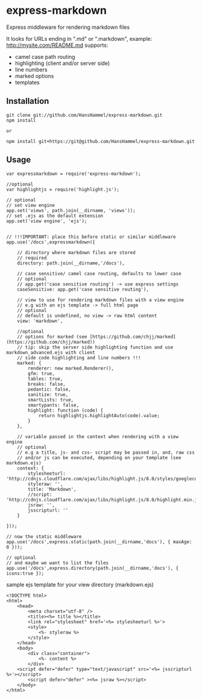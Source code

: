 express-markdown
================

Express middleware for rendering markdown files

It looks for URLs ending in ".md" or ".markdown", example: http://mysite.com/README.md
supports:
- camel case path routing
- highlighting (client and/or server side)
- line numbers
- marked options
- templates


Installation
------------

	git clone git://github.com/HansHammel/express-markdown.git
	npm install

	or

	npm install git+https://git@github.com/HansHammel/express-markdown.git

Usage
-----

    var expressmarkdown = require('express-markdown');

    //optional
    var highlightjs = require('highlight.js');

    // optional
    // set view engine
    app.set('views', path.join(__dirname, 'views'));
    // set .ejs as the default extension
    app.set('view engine', 'ejs');


    // !!!IMPORTANT: place this before static or similar middleware
    app.use('/docs',expressmarkdown({

        // directory where markdown files are stored
        // required
        directory: path.join(__dirname,'/docs'),

        // case sensitive/ camel case routing, defaults to lower case
        // optional
        // app.get('case sensitive routing') -> use express settings
        caseSensitive: app.get('case sensitive routing'),

        // view to use for rendering markdown files with a view engine
        // e.g with an ejs template -> full html page
        // optional
        // default is undefined, no view -> raw html content
        view: 'markdown',

        //optional
        // options for marked (see [https://github.com/chjj/marked](https://github.com/chjj/marked))
        // tip: skip the server side highlighting function and use markdown_advanced.ejs with client
        // side code highlighting and line numbers !!!
        marked: {
            renderer: new marked.Renderer(),
            gfm: true,
            tables: true,
            breaks: false,
            pedantic: false,
            sanitize: true,
            smartLists: true,
            smartypants: false,
            highlight: function (code) {
                return highlightjs.highlightAuto(code).value;
            }
        },

        // variable passed in the context when rendering with a view engine
        // optional
        // e.g a title, js- and css- script may be passed in, and, raw css
        // and/or js can be executed, depending on your template (see markdown.ejs)
        context: {
            stylesheeturl: 'http://cdnjs.cloudflare.com/ajax/libs/highlight.js/8.0/styles/googlecode.min.css',
            styleraw: '',
            title: 'Markdown',
            //script: 'http://cdnjs.cloudflare.com/ajax/libs/highlight.js/8.0/highlight.min.js',
            jsraw: '',
            jsscripturl: ''
        }

    }));

    // now the static middleware
    app.use('/docs',express.static(path.join(__dirname,'docs'), { maxAge: 0 }));

    // optional
    // and maybe we want to list the files
    app.use('/docs',express.directory(path.join(__dirname,'docs'), { icons:true });

sample ejs template for your view directory (markdown.ejs)

    <!DOCTYPE html>
    <html>
        <head>
            <meta charset="utf-8" />
            <title><%= title %></title>
            <link rel="stylesheet" href='<%= stylesheeturl %>'>
            <style>
                <%- styleraw %>
            </style>
        </head>
        <body>
            <div class="container">
                <%- content %>
            </div>
        <script defer="defer" type="text/javascript" src='<%= jsscripturl %>'></script>
            <script defer="defer" ><%= jsraw %></script>
        </body>
    </html>